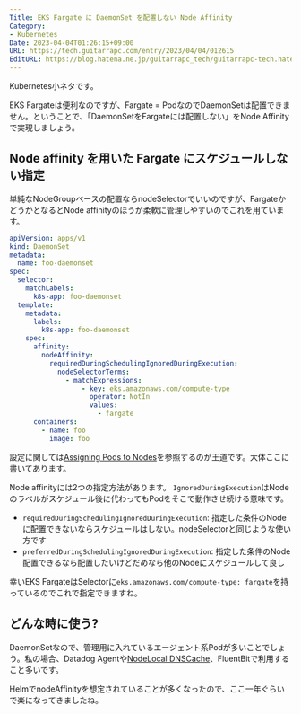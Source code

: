```yaml
---
Title: EKS Fargate に DaemonSet を配置しない Node Affinity
Category:
- Kubernetes
Date: 2023-04-04T01:26:15+09:00
URL: https://tech.guitarrapc.com/entry/2023/04/04/012615
EditURL: https://blog.hatena.ne.jp/guitarrapc_tech/guitarrapc-tech.hatenablog.com/atom/entry/4207112889977771931
---
```


Kubernetes小ネタです。

EKS Fargateは便利なのですが、Fargate = PodなのでDaemonSetは配置できません。ということで、「DaemonSetをFargateには配置しない」をNode Affinityで実現しましょう。

## Node affinity を用いた Fargate にスケジュールしない指定

単純なNodeGroupベースの配置ならnodeSelectorでいいのですが、FargateかどうかとなるとNode affinityのほうが柔軟に管理しやすいのでこれを用ています。

```yaml
apiVersion: apps/v1
kind: DaemonSet
metadata:
  name: foo-daemonset
spec:
  selector:
    matchLabels:
      k8s-app: foo-daemonset
  template:
    metadata:
      labels:
        k8s-app: foo-daemonset
    spec:
      affinity:
        nodeAffinity:
          requiredDuringSchedulingIgnoredDuringExecution:
            nodeSelectorTerms:
              - matchExpressions:
                  - key: eks.amazonaws.com/compute-type
                    operator: NotIn
                    values:
                      - fargate
      containers:
        - name: foo
          image: foo
```


設定に関しては[Assigning Pods to Nodes](https://kubernetes.io/docs/concepts/scheduling-eviction/assign-pod-node/)を参照するのが王道です。大体ここに書いてあります。

Node affinityには2つの指定方法があります。 `IgnoredDuringExecution`はNodeのラベルがスケジュール後に代わってもPodをそこで動作させ続ける意味です。

* `requiredDuringSchedulingIgnoredDuringExecution`: 指定した条件のNodeに配置できないならスケジュールはしない。nodeSelectorと同じような使い方です
* `preferredDuringSchedulingIgnoredDuringExecution`: 指定した条件のNode配置できるなら配置したいけどだめなら他のNodeにスケジュールして良し

幸いEKS FargateはSelectorに`eks.amazonaws.com/compute-type: fargate`を持っているのでこれで指定できますね。

## どんな時に使う?

DaemonSetなので、管理用に入れているエージェント系Podが多いことでしょう。私の場合、Datadog Agentや[NodeLocal DNSCache](https://kubernetes.io/docs/tasks/administer-cluster/nodelocaldns/)、FluentBitで利用すること多いです。

HelmでnodeAffinityを想定されていることが多くなったので、ここ一年ぐらいで楽になってきましたね。
